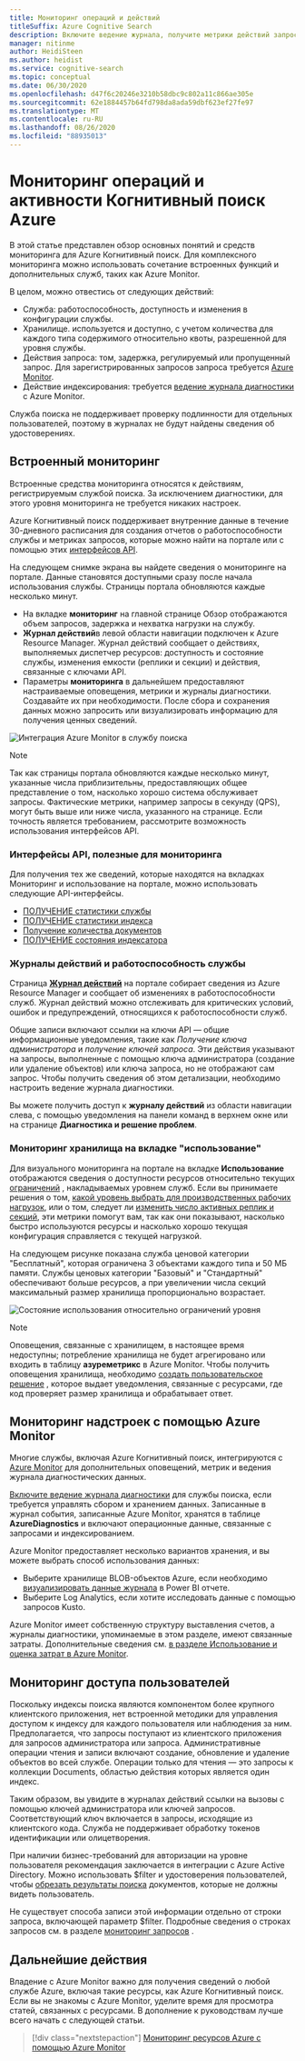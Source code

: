 ```yaml
---
title: Мониторинг операций и действий
titleSuffix: Azure Cognitive Search
description: Включите ведение журнала, получите метрики действий запросов, использование ресурсов и другие системные данные из службы Когнитивный поиск Azure.
manager: nitinme
author: HeidiSteen
ms.author: heidist
ms.service: cognitive-search
ms.topic: conceptual
ms.date: 06/30/2020
ms.openlocfilehash: d47f6c20246e3210b58dbc9c802a11c866ae305e
ms.sourcegitcommit: 62e1884457b64fd798da8ada59dbf623ef27fe97
ms.translationtype: MT
ms.contentlocale: ru-RU
ms.lasthandoff: 08/26/2020
ms.locfileid: "88935013"
---
```

# <a name="monitor-operations-and-activity-of-azure-cognitive-search"></a>Мониторинг операций и активности Когнитивный поиск Azure

В этой статье представлен обзор основных понятий и средств мониторинга для Azure Когнитивный поиск. Для комплексного мониторинга можно использовать сочетание встроенных функций и дополнительных служб, таких как Azure Monitor.

В целом, можно отвестись от следующих действий:

* Служба: работоспособность, доступность и изменения в конфигурации службы.
* Хранилище. используется и доступно, с учетом количества для каждого типа содержимого относительно квоты, разрешенной для уровня службы.
* Действия запроса: том, задержка, регулируемый или пропущенный запрос. Для зарегистрированных запросов запроса требуется [Azure Monitor](#add-azure-monitor).
* Действие индексирования: требуется [ведение журнала диагностики](#add-azure-monitor) с Azure Monitor.

Служба поиска не поддерживает проверку подлинности для отдельных пользователей, поэтому в журналах не будут найдены сведения об удостоверениях.

## <a name="built-in-monitoring"></a>Встроенный мониторинг

Встроенные средства мониторинга относятся к действиям, регистрируемым службой поиска. За исключением диагностики, для этого уровня мониторинга не требуется никаких настроек.

Azure Когнитивный поиск поддерживает внутренние данные в течение 30-дневного расписания для создания отчетов о работоспособности службы и метриках запросов, которые можно найти на портале или с помощью этих [интерфейсов API](#monitoring-apis).

На следующем снимке экрана вы найдете сведения о мониторинге на портале. Данные становятся доступными сразу после начала использования службы. Страницы портала обновляются каждые несколько минут.

* На вкладке **мониторинг** на главной странице Обзор отображаются объем запросов, задержка и нехватка нагрузки на службу.
* **Журнал действий**в левой области навигации подключен к Azure Resource Manager. Журнал действий сообщает о действиях, выполняемых диспетчер ресурсов: доступность и состояние службы, изменения емкости (реплики и секции) и действия, связанные с ключами API.
* Параметры **мониторинга** в дальнейшем предоставляют настраиваемые оповещения, метрики и журналы диагностики. Создавайте их при необходимости. После сбора и сохранения данных можно запросить или визуализировать информацию для получения ценных сведений.

![Интеграция Azure Monitor в службу поиска](./media/search-monitor-usage/azure-monitor-search.png
 "Интеграция Azure Monitor в службу поиска")

> [!NOTE]
> Так как страницы портала обновляются каждые несколько минут, указанные числа приблизительны, предоставляющих общее представление о том, насколько хорошо система обслуживает запросы. Фактические метрики, например запросы в секунду (QPS), могут быть выше или ниже числа, указанного на странице. Если точность является требованием, рассмотрите возможность использования интерфейсов API.

<a name="monitoring-apis"> </a>

### <a name="apis-useful-for-monitoring"></a>Интерфейсы API, полезные для мониторинга

Для получения тех же сведений, которые находятся на вкладках Мониторинг и использование на портале, можно использовать следующие API-интерфейсы.

* [ПОЛУЧЕНИЕ статистики службы](/rest/api/searchservice/get-service-statistics)
* [ПОЛУЧЕНИЕ статистики индекса](/rest/api/searchservice/get-index-statistics)
* [Получение количества документов](/rest/api/searchservice/count-documents)
* [ПОЛУЧЕНИЕ состояния индексатора](/rest/api/searchservice/get-indexer-status)

### <a name="activity-logs-and-service-health"></a>Журналы действий и работоспособность службы

Страница [**Журнал действий**](../azure-monitor/platform/activity-log.md#view-the-activity-log) на портале собирает сведения из Azure Resource Manager и сообщает об изменениях в работоспособности служб. Журнал действий можно отслеживать для критических условий, ошибок и предупреждений, относящихся к работоспособности служб.

Общие записи включают ссылки на ключи API — общие информационные уведомления, такие как *Получение ключа администратора* и *получение ключей запроса*. Эти действия указывают на запросы, выполненные с помощью ключа администратора (создание или удаление объектов) или ключа запроса, но не отображают сам запрос. Чтобы получить сведения об этом детализации, необходимо настроить ведение журнала диагностики.

Вы можете получить доступ к **журналу действий** из области навигации слева, с помощью уведомления на панели команд в верхнем окне или на странице **Диагностика и решение проблем**.

### <a name="monitor-storage-in-the-usage-tab"></a>Мониторинг хранилища на вкладке "использование"

Для визуального мониторинга на портале на вкладке **Использование** отображаются сведения о доступности ресурсов относительно текущих [ограничений](search-limits-quotas-capacity.md) , накладываемых уровнем служб. Если вы принимаете решения о том, [какой уровень выбрать для производственных рабочих нагрузок](search-sku-tier.md), или о том, следует ли [изменить число активных реплик и секций](search-capacity-planning.md), эти метрики помогут вам, так как они показывают, насколько быстро используются ресурсы и насколько хорошо текущая конфигурация справляется с текущей нагрузкой.

На следующем рисунке показана служба ценовой категории "Бесплатный", которая ограничена 3 объектами каждого типа и 50 МБ памяти. Службы ценовых категории "Базовый" и "Стандартный" обеспечивают больше ресурсов, а при увеличении числа секций максимальный размер хранилища пропорционально возрастает.

![Состояние использования относительно ограничений уровня](./media/search-monitor-usage/usage-tab.png
 "Состояние использования относительно ограничений уровня")

> [!NOTE]
> Оповещения, связанные с хранилищем, в настоящее время недоступны; потребление хранилища не будет агрегировано или входить в таблицу **азуреметрикс** в Azure Monitor. Чтобы получить оповещения хранилища, необходимо [создать пользовательское решение](../azure-monitor/insights/solutions.md) , которое выдает уведомления, связанные с ресурсами, где код проверяет размер хранилища и обрабатывает ответ.

<a name="add-azure-monitor"></a>

## <a name="add-on-monitoring-with-azure-monitor"></a>Мониторинг надстроек с помощью Azure Monitor

Многие службы, включая Azure Когнитивный поиск, интегрируются с [Azure Monitor](../azure-monitor/index.yml) для дополнительных оповещений, метрик и ведения журнала диагностических данных. 

[Включите ведение журнала диагностики](search-monitor-logs.md) для службы поиска, если требуется управлять сбором и хранением данных. Записанные в журнал события, записанные Azure Monitor, хранятся в таблице **AzureDiagnostics** и включают операционные данные, связанные с запросами и индексированием.

Azure Monitor предоставляет несколько вариантов хранения, и вы можете выбрать способ использования данных:

* Выберите хранилище BLOB-объектов Azure, если необходимо [визуализировать данные журнала](search-monitor-logs-powerbi.md) в Power BI отчете.
* Выберите Log Analytics, если хотите исследовать данные с помощью запросов Kusto.

Azure Monitor имеет собственную структуру выставления счетов, а журналы диагностики, упоминаемые в этом разделе, имеют связанные затраты. Дополнительные сведения см. [в разделе Использование и оценка затрат в Azure Monitor](../azure-monitor/platform/usage-estimated-costs.md).

## <a name="monitor-user-access"></a>Мониторинг доступа пользователей

Поскольку индексы поиска являются компонентом более крупного клиентского приложения, нет встроенной методики для управления доступом к индексу для каждого пользователя или наблюдения за ним. Предполагается, что запросы поступают из клиентского приложения для запросов администратора или запроса. Административные операции чтения и записи включают создание, обновление и удаление объектов во всей службе. Операции только для чтения — это запросы к коллекции Documents, областью действия которых является один индекс. 

Таким образом, вы увидите в журналах действий ссылки на вызовы с помощью ключей администратора или ключей запросов. Соответствующий ключ включается в запросы, исходящие из клиентского кода. Служба не поддерживает обработку токенов идентификации или олицетворения.

При наличии бизнес-требований для авторизации на уровне пользователя рекомендация заключается в интеграции с Azure Active Directory. Можно использовать $filter и удостоверения пользователей, чтобы [обрезать результаты поиска](search-security-trimming-for-azure-search-with-aad.md) документов, которые не должны видеть пользователь. 

Не существует способа записи этой информации отдельно от строки запроса, включающей параметр $filter. Подробные сведения о строках запросов см. в разделе [мониторинг запросов](search-monitor-queries.md) .

## <a name="next-steps"></a>Дальнейшие действия

Владение с Azure Monitor важно для получения сведений о любой службе Azure, включая такие ресурсы, как Azure Когнитивный поиск. Если вы не знакомы с Azure Monitor, уделите время для просмотра статей, связанных с ресурсами. В дополнение к руководствам лучше всего начать с следующей статьи.

> [!div class="nextstepaction"]
> [Мониторинг ресурсов Azure с помощью Azure Monitor](../azure-monitor/insights/monitor-azure-resource.md)